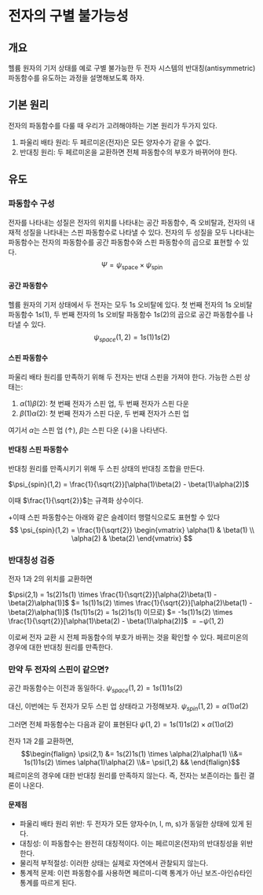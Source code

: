 # 전자의 구별 불가능성

## 개요

헬륨 원자의 기저 상태를 예로 구별 불가능한 두 전자 시스템의 반대칭(antisymmetric) 파동함수를 유도하는 과정을 설명해보도록 하자.

## 기본 원리

전자의 파동함수를 다룰 때 우리가 고려해야하는 기본 원리가 두가지 있다. 

1. 파울리 배타 원리: 두 페르미온(전자)은 모든 양자수가 같을 수 없다.
2. 반대칭 원리: 두 페르미온을 교환하면 전체 파동함수의 부호가 바뀌어야 한다.

## 유도
### 파동함수 구성

전자를 나타내는 성질은 전자의 위치를 나타내는 공간 파동함수, 즉 오비탈과, 전자의 내재적 성질을 나타내는 스핀 파동함수로 나타낼 수 있다. 전자의 두 성질을 모두 나타내는 파동함수는 전자의 파동함수를 공간 파동함수와 스핀 파동함수의 곱으로 표현할 수 있다.
$$\Psi=\psi_{\text{space}}\times \psi_{\text{spin}}$$

#### 공간 파동함수

헬륨 원자의 기저 상태에서 두 전자는 모두 1s 오비탈에 있다. 
첫 번째 전자의 1s 오비탈 파동함수 $1s(1)$, 두 번째 전자의 1s 오비탈 파동함수 $1s(2)$의 곱으로 공간 파동함수를 나타낼 수 있다.
$$\psi_{space}(1,2) = 1s(1)1s(2)$$

#### 스핀 파동함수

파울리 배타 원리를 만족하기 위해 두 전자는 반대 스핀을 가져야 한다. 가능한 스핀 상태는:

1. $\alpha(1)\beta(2)$: 첫 번째 전자가 스핀 업, 두 번째 전자가 스핀 다운
2. $\beta(1)\alpha(2)$: 첫 번째 전자가 스핀 다운, 두 번째 전자가 스핀 업

여기서 $\alpha$는 스핀 업 ($\uparrow$), $\beta$는 스핀 다운 ($\downarrow$)을 나타낸다.

#### 반대칭 스핀 파동함수

반대칭 원리를 만족시키기 위해 두 스핀 상태의 반대칭 조합을 만든다.

$\psi_{spin}(1,2) = \frac{1}{\sqrt{2}}[\alpha(1)\beta(2) - \beta(1)\alpha(2)]$

이때 $\frac{1}{\sqrt{2}}$는 규격화 상수이다.

+이때 스핀 파동함수는 아래와 같은 슬레이터 행렬식으로도 표현할 수 있다
$$
\psi_{spin}(1,2) = \frac{1}{\sqrt{2}}
\begin{vmatrix} 
\alpha(1) & \beta(1) \\
\alpha(2) & \beta(2)
\end{vmatrix}
$$

### 반대칭성 검증

전자 1과 2의 위치를 교환하면

$\psi(2,1) = 1s(2)1s(1) \times \frac{1}{\sqrt{2}}[\alpha(2)\beta(1) - \beta(2)\alpha(1)]$
$= 1s(1)1s(2) \times \frac{1}{\sqrt{2}}[\alpha(2)\beta(1) - \beta(2)\alpha(1)]$  (1s(1)1s(2) = 1s(2)1s(1) 이므로)
$= -1s(1)1s(2) \times \frac{1}{\sqrt{2}}[\alpha(1)\beta(2) - \beta(1)\alpha(2)]$
$= -\psi(1,2)$

이로써 전자 교환 시 전체 파동함수의 부호가 바뀌는 것을 확인할 수 있다.
페르미온의 경우에 대한 반대칭 원리를 만족한다.

### 만약 두 전자의 스핀이 같으면?

공간 파동함수는 이전과 동일하다.
$\psi_{space}(1,2) = 1s(1)1s(2)$

대신, 이번에는 두 전자가 모두 스핀 업 상태라고 가정해보자.
$\psi_{spin}(1,2) = \alpha(1)\alpha(2)$

그러면 전체 파동함수는 다음과 같이 표현된다
$\psi(1,2) = 1s(1)1s(2) \times \alpha(1)\alpha(2)$

전자 1과 2를 교환하면,
$$\begin{flalign}
\psi(2,1) &= 1s(2)1s(1) \times \alpha(2)\alpha(1)
\\&= 1s(1)1s(2) \times \alpha(1)\alpha(2) 
\\&= \psi(1,2)
&&
\end{flalign}$$
페르미온의 경우에 대한 반대칭 원리를 만족하지 않는다. 
즉, 전자는 보존이라는 틀린 결론이 나온다.

#### 문제점

- 파울리 배타 원리 위반: 두 전자가 모든 양자수(n, l, m, s)가 동일한 상태에 있게 된다.
- 대칭성: 이 파동함수는 완전히 대칭적이다. 이는 페르미온(전자)의 반대칭성을 위반한다.
- 물리적 부적절성: 이러한 상태는 실제로 자연에서 관찰되지 않는다.
- 통계적 문제: 이런 파동함수를 사용하면 페르미-디랙 통계가 아닌 보즈-아인슈타인 통계를 따르게 된다.
